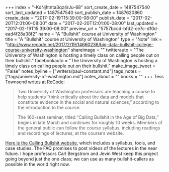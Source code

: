 +++
index = "-KdNjhtnta3qz4rJu-68"
sort_create_date = 1487547540
sort_last_updated = 1487547540
sort_publish_date = 1487620860
create_date = "2017-02-19T15:39:00-08:00"
publish_date = "2017-02-20T12:01:00-08:00"
date = "2017-02-20T12:01:00-08:00"
last_updated = "2017-02-19T15:39:00-08:00"
preview_url = "5757bccd-bfd2-ce7c-d10d-ead4f28a38f2"
name = "A \"Bullshit\" course at University of Washington"
title = "A \"Bullshit\" course at University of Washington"
type = "Note"
link = "http://www.recode.net/2017/2/19/14660236/big-data-bullshit-college-course-university-washington"
shareimage = ""
twitterauto = "The University of Washington is hosting a timely class on calling people out on their bullshit."
facebookauto = "The University of Washington is hosting a timely class on calling people out on their bullshit."
make_image_tweet = "False"
notes_byline = ["writers/paul-constant.md"]
tags_notes = ["tags/university-of-washington.md"]
notes_about = ""
books = ""
+++
Tess Townsend [writes at ReCode](http://www.recode.net/2017/2/19/14660236/big-data-bullshit-college-course-university-washington): 

<blockquote><p>Two University of Washington professors are teaching a course to help students “think critically about the data and models that constitute evidence in the social and natural sciences,” according to the introduction to the course.</p>

<p>The 160-seat seminar, titled “Calling Bullshit in the Age of Big Data,” begins in late March and continues for roughly 10 weeks. Members of the general public can follow the course syllabus, including readings and recordings of lectures, at the course’s website.</p></blockquote>

[Here is the Calling Bullshit website](http://callingbullshit.org/), which includes a syllabus, tools, and case studies. The FAQ promises to post videos of the lectures in the near future. I hope professors Carl Bergstrom and Jevin West keep this project going beyond just the one class; we can use as many bullshit-callers as possible in the world right now.